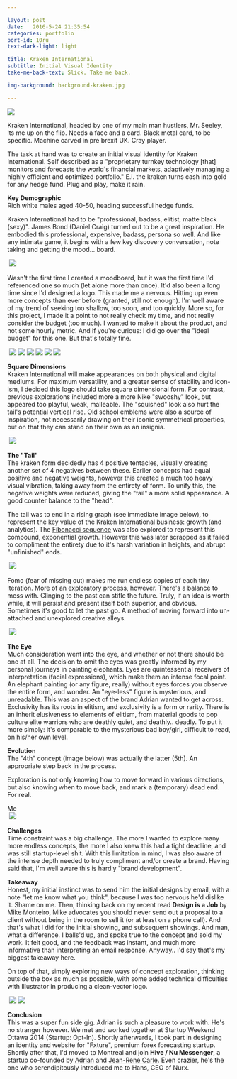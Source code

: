 ```yaml
---

layout: post
date:   2016-5-24 21:35:54
categories: portfolio
port-id: 10ru
text-dark-light: light

title: Kraken International
subtitle: Initial Visual Identity
take-me-back-text: Slick. Take me back.

img-background: background-kraken.jpg

---
```


<div class="image-container-center">
  <img class="w2" src="./img/work/kraken/kraken-black-on-white.jpg"/>
</div>

Kraken International, headed by one of my main man hustlers, Mr. Seeley, its me up on the flip. Needs a face and a card. Black metal card, to be specific. Machine carved in pre brexit UK. Cray player.

The task at hand was to create an initial visual identity for Kraken International. Self described as a "proprietary turnkey technology [that] monitors and forecasts the world's financial markets, adaptively managing a highly efficient and optimized portfolio." E.i. the kraken turns cash into gold for any hedge fund. Plug and play, make it rain.

<b>Key Demographic</b><br>
Rich white males aged 40-50, heading successful hedge funds.

Kraken International had to be "professional, badass, elitist, matte black (sexy)". James Bond (Daniel Craig) turned out to be a great inspiration. He embodied this professional, expensive, badass, persona so well. And like any intimate game, it begins with a few key discovery conversation, note taking and getting the mood... board.

<div class="image-container">
  <img class="clear" src=""/>
  <img class="w4" src="./img/work/kraken/kraken-moodboard.jpg"/>
</div>

Wasn't the first time I created a moodboard, but it was the first time I'd referenced one so much (let alone more than once). It'd also been a long time since I'd designed a logo. This made me a nervous. Hitting up even more concepts than ever before (granted, still not enough). I'm well aware of my trend of seeking too shallow, too soon, and too quickly. More so, for this project, I made it a point to not really check my time, and not really consider the budget (too much). I wanted to make it about the product, and not some hourly metric. And if you're curious: I did go over the "ideal budget" for this one. But that's totally fine.

<div class="image-container">
  <img class="clear" src=""/>
  <img class="w2" src="./img/work/kraken/kraken-sketch-5.jpg"/>
  <img class="w2" src="./img/work/kraken/kraken-sketch-1.jpg"/>
  <img class="w2" src="./img/work/kraken/kraken-sketch-4.jpg"/>
  <img class="w2" src="./img/work/kraken/kraken-sketch-2.jpg"/>
  <img class="w2" src="./img/work/kraken/kraken-sketch-3.jpg"/>
  <img class="w2" src="./img/work/kraken/kraken-sketch-6.jpg"/>
</div>

<b>Square Dimensions</b><br>
Kraken International will make appearances on both physical and digital mediums. For maximum versatility, and a greater sense of stability and icon-ism, I decided this logo should take square dimensional form. For contrast, previous explorations included more a more Nike "swooshy" look, but appeared too playful, weak, malleable. The "squished" look also hurt the tail's potential vertical rise. Old school emblems were also a source of inspiration, not necessarily drawing on their iconic symmetrical properties, but on that they can stand on their own as an insignia.

<div class="image-container-center">
  <img class="clear" src=""/>
  <img class="w2" src="./img/work/kraken/kraken-square-2.jpg"/>
</div>

<b>The "Tail"</b><br>
The kraken form decidedly has 4 positive tentacles, visually creating another set of 4 negatives between these. Earlier concepts had equal positive and negative weights, however this created a much too heavy visual vibration, taking away from the entirety of form. To unify this, the negative weights were reduced, giving the "tail" a more solid appearance. A good counter balance to the "head".

The tail was to end in a rising graph (see immediate image below), to represent the key value of the Kraken International business: growth (and analytics). The <a href="https://en.wikipedia.org/wiki/Fibonacci_number" target="_blank">Fibonacci sequence</a> was also explored to represent this compound, exponential growth. However this was later scrapped as it failed to compliment the entirety due to it's harsh variation in heights, and abrupt "unfinished" ends.

<div class="image-container-center">
  <img class="clear" src=""/>
  <img class="w3" src="./img/work/kraken/kraken-process-5.jpg"/>
</div>

Fomo (fear of missing out) makes me run endless copies of each tiny iteration. More of an exploratory process, however. There's a balance to mess with. Clinging to the past can stifle the future. Truly, if an idea is worth while, it will persist and present itself both superior, and obvious. Sometimes it's good to let the past go. A method of moving forward into un-attached and unexplored creative alleys.

<div class="image-container">
  <img class="clear" src=""/>
  <img class="w4" src="./img/work/kraken/kraken-process-7.svg"/>
</div>

<b>The Eye</b><br>
Much consideration went into the eye, and whether or not there should be one at all. The decision to omit the eyes was greatly informed by my personal journeys in painting elephants. Eyes are quintessential receivers of interpretation (facial expressions), which make them an intense focal point. An elephant painting (or any figure, really) without eyes forces you observe the entire form, and wonder. An "eye-less" figure is mysterious, and unreadable. This was an aspect of the brand Adrian wanted to get across. Exclusivity has its roots in elitism, and exclusivity is a form or rarity. There is an inherit elusiveness to elements of elitism, from material goods to pop culture elite warriors who are deathly quiet, and deathly.. deadly. To put it more simply: it's comparable to the mysterious bad boy/girl, difficult to read, on his/her own level.

<b>Evolution</b><br>
The "4th" concept (image below) was actually the latter (5th). An appropriate step back in the process.

<div class="quote big">
  <p>
    Exploration is not only knowing how to move forward in various directions, but also knowing when to move back, and mark a (temporary) dead end. For real.
  </p>
  <span class="source">Me</span>
</div>

<div class="image-container centre">
  <img class="clear" src=""/>
  <img class="w4" src="./img/work/kraken/kraken-process-2.png"/>
</div>

<b>Challenges</b><br>
Time constraint was a big challenge. The more I wanted to explore many more endless concepts, the more I also knew this had a tight deadline, and was still startup-level shit. With this limitation in mind, I was also aware of the intense depth needed to truly compliment and/or create a brand. Having said that, I'm well aware this is hardly "brand development".

<b>Takeaway</b><br>
Honest, my initial instinct was to send him the initial designs by email, with a note "let me know what you think", because I was too nervous he'd dislike it. Shame on me. Then, thinking back on my recent read <b>Design is a Job</b> by Mike Monteiro, Mike advocates you should never send out a proposal to a client without being in the room to sell it (or at least on a phone call). And that's what I did for the initial showing, and subsequent showings. And man, what a difference. I balls'd up, and spoke true to the concept and sold my work. It felt good, and the feedback was instant, and much more informative than interpreting an email response. Anyway.. I'd say that's my biggest takeaway here.

On top of that, simply exploring new ways of concept exploration, thinking outside the box as much as possible, with some added technical difficulties with Illustrator in producing a clean-vector logo.

<div class="image-container">
  <img class="clear" src=""/>
  <!-- <img class="w2" src="./img/work/kraken/kraken-black-on-white.jpg"/> -->
  <img class="w2" src="./img/work/kraken/kraken-business-card-2.jpg"/>
  <img class="w2" src="./img/work/kraken/kraken-business-card.jpg"/>
</div>

<b>Conclusion</b><br>
This was a super fun side gig. Adrian is such a pleasure to work with. He's no stranger however. We met and worked together at Startup Weekend Ottawa 2014 (Startup: Opt-In). Shortly afterwards, I took part in designing an identity and website for "Fxture", premium forex forecasting startup. Shortly after that, I'd moved to Montreal and join <b>Hive / Nu Messenger</b>, a startup co-founded by <a href="https://ca.linkedin.com/in/adrianseeley" target="_blank">Adrian</a> and <a href="https://ca.linkedin.com/in/jean-rené-carle-mossdorf-a1088213" target="_blank">Jean-René Carle</a>. Even crazier, he's the one who serendipitously introduced me to Hans, CEO of Nurx.
